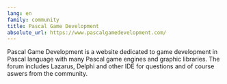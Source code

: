 ```yaml
---
lang: en
family: community
title: Pascal Game Development
absolute_url: https://www.pascalgamedevelopment.com/
---
```

Pascal Game Development is a website dedicated to game development in Pascal language with many Pascal game engines and graphic libraries. The forum includes Lazarus, Delphi and other IDE for questions and of course aswers from the community.